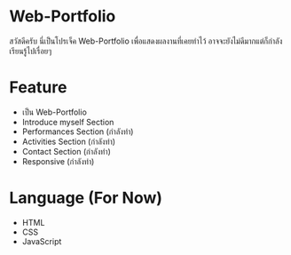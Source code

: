# Web-Portfolio
สวัสดีครับ นี่เป็นโปรเจ็ค Web-Portfolio เพื่อแสดงผลงานที่เคยทำไว้ อาจจะยังไม่ดีมากแต่ก็กำลังเรียนรู้ไปเรื่อยๆ

# Feature
- เป็น Web-Portfolio
- Introduce myself Section
- Performances Section (กำลังทำ)
- Activities Section (กำลังทำ)
- Contact Section (กำลังทำ)
- Responsive (กำลังทำ)

# Language (For Now)
- HTML
- CSS
- JavaScript
